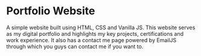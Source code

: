 # Portfolio Website

A simple website built using HTML, CSS and Vanilla JS. This website serves as my digital portfolio and highlights my key projects, certifications and work experience. It also has a contact me page powered by EmailJS through which you guys can contact me if you want to. 

